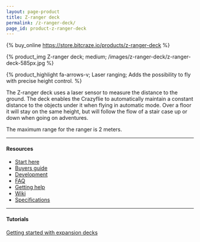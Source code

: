 ```yaml
---
layout: page-product
title: Z-ranger deck
permalink: /z-ranger-deck/
page_id: product-z-ranger-deck
---
```


{% buy_online https://store.bitcraze.io/products/z-ranger-deck %}

{% product_img Z-ranger deck; medium;
/images/z-ranger-deck/z-ranger-deck-585px.jpg
%}

{% product_highlight
fa-arrows-v;
Laser ranging;
Adds the possibility to fly with precise height control.
%}

The Z-ranger deck uses a laser sensor to measure the distance to the ground.
The deck enables the Crazyflie to automatically maintain a constant distance to the
objects under it when flying in automatic mode. Over a floor it will stay on the
same height, but will follow the flow of a stair case up or down when going on
adventures.

The maximum range for the ranger is 2 meters.

---

#### Resources

- [Start here](/start/)
- [Buyers guide](/crazyflie-2-0-buyers-guide/)
- [Development](/development-overview/)
- [FAQ](/frequently-asked-questions-Crazyflie-2.0/)
- [Getting help](/getting-help/)
- [Wiki](https://wiki.bitcraze.io/projects:crazyflie2:expansionboards:zranger)
- [Specifications](https://store.bitcraze.io/products/z-ranger-deck)

---

#### Tutorials

[Getting started with expansion decks](/getting-started-with-expansion-decks/)
